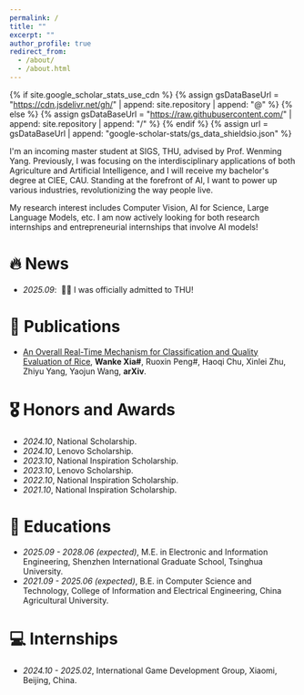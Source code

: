 ```yaml
---
permalink: /
title: ""
excerpt: ""
author_profile: true
redirect_from: 
  - /about/
  - /about.html
---
```


{% if site.google_scholar_stats_use_cdn %}
{% assign gsDataBaseUrl = "https://cdn.jsdelivr.net/gh/" | append: site.repository | append: "@" %}
{% else %}
{% assign gsDataBaseUrl = "https://raw.githubusercontent.com/" | append: site.repository | append: "/" %}
{% endif %}
{% assign url = gsDataBaseUrl | append: "google-scholar-stats/gs_data_shieldsio.json" %}

<span class='anchor' id='about-me'></span>

I'm an incoming master student at SIGS, THU, advised by Prof. Wenming Yang. Previously, I was focusing on the interdisciplinary applications of both Agriculture and Artificial Intelligence, and I will receive my bachelor's degree at CIEE, CAU. Standing at the forefront of AI, I want to power up various industries, revolutionizing the way people live.

My research interest includes Computer Vision, AI for Science, Large Language Models, etc. I am now actively looking for both research internships and entrepreneurial internships that involve AI models!

# 🔥 News
- *2025.09*: &nbsp;🎉🎉 I was officially admitted to THU!

# 📝 Publications 

- [An Overall Real-Time Mechanism for Classification and Quality Evaluation of Rice](https://arxiv.org/abs/2502.13764), **Wanke Xia#**, Ruoxin Peng#, Haoqi Chu, Xinlei Zhu, Zhiyu Yang, Yaojun Wang, **arXiv**.

# 🎖 Honors and Awards
- *2024.10*, National Scholarship.
- *2024.10*, Lenovo Scholarship.
- *2023.10*, National Inspiration Scholarship.
- *2023.10*, Lenovo Scholarship.
- *2022.10*, National Inspiration Scholarship.
- *2021.10*, National Inspiration Scholarship.

# 📖 Educations
- *2025.09 - 2028.06 (expected)*, M.E. in Electronic and Information Engineering, Shenzhen International Graduate School, Tsinghua University. 
- *2021.09 - 2025.06 (expected)*, B.E. in Computer Science and Technology, College of Information and Electrical Engineering, China Agricultural University. 

# 💻 Internships
- *2024.10 - 2025.02*, International Game Development Group, Xiaomi, Beijing, China.
